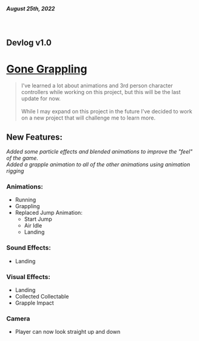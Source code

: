 
##### August 25th, 2022
<br>

## Devlog v1.0
# [Gone Grappling](https://synith.itch.io/gone-grappling)
 

> I've learned a lot about animations and 3rd person character controllers while working on this project, but this will be the last update for now. <br> <br>
> While I may expand on this project in the future I've decided to work on a new project that will challenge me to learn more.

## **New Features:**

*Added some particle effects and blended animations to improve the "feel" of the game.* <br>
*Added a grapple animation to all of the other animations using animation rigging*

###  **Animations:**   
- Running
- Grappling
- Replaced Jump Animation:
    - Start Jump
    - Air Idle
    - Landing

### **Sound Effects:** 
- Landing

### **Visual Effects:** 
- Landing
- Collected Collectable
- Grapple Impact

### **Camera**
- Player can now look straight up and down